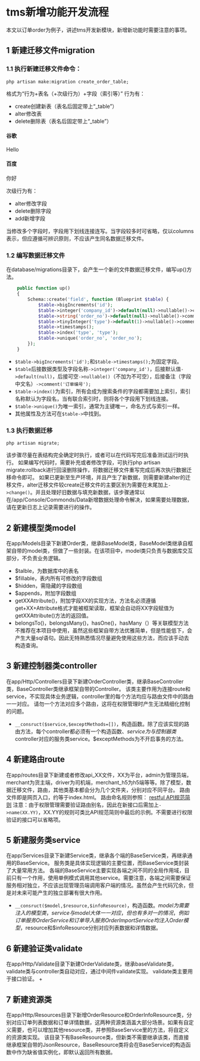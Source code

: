 # tms新增功能开发流程
本文以订单order为例子，讲述tms开发新模块，新增新功能时需要注意的事项。

## 1 新建迁移文件migration
### 1.1 执行新建迁移文件命令：
```
php artisan make:migration create_order_table;
``` 
格式为“行为+表名（+次级行为）+字段（索引等）”
行为有：
+ create创建新表（表名后固定带上“_table”）
+ alter修改表
+ delete删除表（表名后固定带上“_table”）

<!-- tabs:start -->
#### **谷歌**
Hello
#### **百度**
你好
<!-- tabs:end -->

次级行为有：
+ alter修改字段
+ delete删除字段
+ add新增字段

当修改多个字段时，字段用下划线连接连写。当字段较多时可省略，仅以columns表示，但应遵循可辨识原则，不应该产生同名数据迁移文件。
### 1.2 编写数据迁移文件
在database/migrations目录下，会产生一个新的文件数据迁移文件，编写up()方法。
```php
    public function up()
    {
        Schema::create('field', function (Blueprint $table) {
            $table->bigIncrements('id');
            $table->integer('company_id')->default(null)->nullable()->comment('公司ID');
			$table->string('order_no')->default(null)->nullable()->comment('订单编号');
            $table->tinyInteger('type')->default(1)->nullable()->comment('类型1-默认2-货币3-重量4-体积');
            $table->timestamps();
            $table->index('type', 'type');
			$table->unique('order_no', 'order_no');
        });
    }
```
+ `$table->bigIncrements('id');`和`$table->timestamps();`为固定字段。
+ `$table`后接数据类型及字段名称`->integer('company_id')`，后接默认值`->default(null)`，后接可空`->nullable()`（不加为不可空），后接备注（字段中文名）`->comment('订单编号');`
+ `$table->index()`为索引，所有会成为搜索条件的字段都需要加上索引，索引名称默认为字段名，当有联合索引时，则将各个字段用下划线连接。
+ `$table->unique()`为唯一索引，通常为主键唯一，命名方式与索引一样。
+ 其他属性及方法可在`$table->`中找到。

### 1.3 执行数据迁移
```
php artisan migrate;
```
该步骤尽量在表结构完全确定时执行，或者可以在代码写完后准备测试运行时执行。
如果编写代码时，需要补充或者修改字段，可执行php artisan migrate:rollback进行回滚删除操作，将数据迁移文件重写完成后再次执行数据迁移命令即可。
如果已更新至生产环境，并且产生了新数据，则需要新建alter的迁移文件，alter迁移文件较create迁移文件的主要区别为需要在末尾加上`->change()`。并且处理好旧数据与填充新数据，该步骤通常以在/app/Console/Commonds/Data新增数据处理命令解决，如果需要处理数据，请在更新日志上记录需要进行的操作。
## 2 新建模型类model
在app/Models目录下新建Order类，继承BaseModel类，BaseModel类继承自框架自带的model类，但做了一些封装。在该项目中，model类只负责与数据库交互部分，不负责业务逻辑。
+ $talble，为数据库中的表名
+ $fillable，表内所有可修改的字段数组
+ $hidden，需隐藏的字段数组
+ $appends，附加字段数组
+ getXXAttribute()，附加字段XX的实现方法，方法名必须遵循get+XX+Attribute格式才能被框架读取，框架会自动将XX字段赋值为getXXAttribute()方法的返回值。
+ belongsTo()，belongsMany()，hasOne()，hasMany（）等关联模型方法不推荐在本项目中使用，虽然这些框架自带方法优雅简单，但是性能低下，会产生大量sql语句。因此无特熟悉情况尽量避免使用这些方法，而应该手动去构造查询。
## 3 新建控制器类controller
在app/Http/Controllers目录下新建OrderController类，继承BaseController类，BaseController类继承框架自带的Controller。
该类主要作用为连接route和service，不实现具体业务逻辑，controller里的每个方法均应与路由文件中的路由一一对应。
请勿一个方法对应多个路由，这将在权限管理时产生无法精细化控制的问题。
+ `__consruct($service,$exceptMethods=[])`，构造函数。除了应该实现的路由方法，每个controller都必须有一个构造函数、$service为与控制器类$controller对应的服务类service。$exceptMethods为不开启事务的方法。

## 4 新建路由route
在app/routes目录下新建或者修改api_XX文件，XX为平台，admin为管理员端，merchant为货主端，driver为司机端，merchant_h5为h5端等等。除了模型，数据迁移文件，路由，其他类基本都会分为几个文件夹，分别对应不同平台。
路由文件即是网页入口，约等于index.html。
路由命名规则参照：
[restful API规范简则](:/4de6ccad1c734806ab851bfce2c2d143)
注意：由于权限管理需要验证路由别名，因此在新接口后需加上`->name(XX.YY)`，XX.YY的规则可类比API规范简则中最后的示例。不需要进行权限验证的接口可以省略项。
## 5 新建服务类service
在app/Services目录下新建Service类，继承各个端的BaseService类，再继承通用的BaseService。
服务类是具体实现逻辑的主要位置，而BaseService类封装了大量常用方法。
各端的BaseService主要实现各端之间不同的全局作用域，目前只有一个作用，使用单例模式调用其他service。需要注意，各端之间需要保证服务相对独立，不应该出现管理员端调用客户端的情况。虽然会产生代码冗余，但是对未来可能产生的独立部署有很大作用。

+ `__consruct($model,$resource,$infoResource)`，构造函数。$model为需要注入的模型类，service与model大体一一对应，但也有多对一的情况，例如订单服务OrderService和订单导入服务OrderImportService均注入Order模型，$resource和$infoResource分别对应列表数据和详情数据。
## 6 新建验证类validate
在app/Http/Validate目录下新建OrderValidate类，继承baseValidate类，validate类与controller类自动对应，通过中间件validate实现。
validate类主要用于接口验证。
+ 
## 7 新建资源类
在app/Http/Resources目录下新增OrderResource和OrderInfoResource类，分别对应订单列表数据和订单详情数据，这两种资源类涵盖大部分场景。如果有自定义需要，也可以增加其他resource类，并参照BaseService里的方法，将自定义的资源类实现。
该目录下有BaseResource类，但新类不需要继承该类，而直接继承框架自带的JsonResource，BaseResource类将会在BaseService的构造函数中作为缺省值实例化，即默认返回所有数据。
